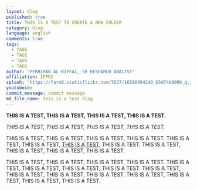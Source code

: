 ```yaml
---
layout: blog
published: true
title: THIS IS A TEST TO CREATE A NEW FOLDER
category: blog
language: english
comments: true
tags: 
  - TAGS
  - TAGS
  - TAGS
  - TAGS
author: "PERRIHAN AL-RIFFAI, SR RESEARCH ANALYST"
affiliation: IFPRI
splash: "https://farm8.staticflickr.com/7637/16590604248_65d74b909b_q.jpg"
youtubeid: 
commit_message: commit message
md_file_name: this is a test blog
---
```

**THIS IS A TEST, THIS IS A TEST, THIS IS A TEST, THIS IS A TEST.**
<!-- more -->



_THIS IS A TEST, THIS IS A TEST, THIS IS A TEST, THIS IS A TEST._

THIS IS A TEST, THIS IS A TEST, THIS IS A TEST, THIS IS A TEST. THIS IS A TEST, THIS IS A TEST, [THIS IS A TEST](www.arabspatial.org), THIS IS A TEST. THIS IS A TEST, THIS IS A TEST, THIS IS A TEST, THIS IS A TEST. 



THIS IS A TEST, THIS IS A TEST, THIS IS A TEST, THIS IS A TEST. THIS IS A TEST, THIS IS A TEST, THIS IS A TEST, THIS IS A TEST. THIS IS A TEST, THIS IS A TEST, THIS IS A TEST, THIS IS A TEST. THIS IS A TEST, THIS IS A TEST, THIS IS A TEST, THIS IS A TEST.